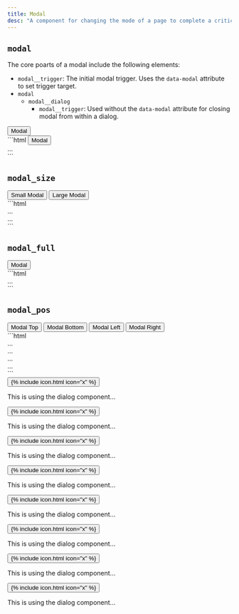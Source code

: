 ```yaml
---
title: Modal
desc: "A component for changing the mode of a page to complete a critical task. This is usually used in conjunction with the Dialog component to make modal dialogs."
---
```


## `modal`

The core poarts of a modal include the following elements:

* `modal__trigger`: The initial modal trigger. Uses the `data-modal` attribute to set trigger target.
* `modal`
  * `modal__dialog`
    * `modal__trigger`: Used without the `data-modal` attribute for closing modal from within a dialog.

<div class="demo grid grid_md">
  <div class="demo__render grid__item">
    <button class="modal__trigger button button_color_primary" data-modal="modal-default">Modal</button>
  </div>
  <div class="grid__item size_6">
  <div class="demo__code" markdown="1">
```html
<button class="modal__trigger" data-modal="modal-example-1">Modal</button>

<div class="modal" id="modal-default">
  <div class="modal__dialog">
    ...
  </div>
</div>
```
  </div>
  </div>
</div>

## `modal_size`

<div class="demo grid grid_md">
  <div class="demo__render grid__item">
    <button class="modal__trigger button button_color_primary" data-modal="modal-size-sm">Small Modal</button>
    <button class="modal__trigger button button_color_primary" data-modal="modal-size-lg">Large Modal</button>
  </div>
  <div class="grid__item size_6">
  <div class="demo__code" markdown="1">
```html
<div class="modal modal_size_sm" id="modal-size-sm">...</div>
<div class="modal modal_size_lg" id="modal-size-lg">...</div>
```
  </div>
  </div>
</div>

## `modal_full`

<div class="demo grid grid_md">
  <div class="demo__render grid__item">
    <button class="modal__trigger button button_color_primary" data-modal="modal-full">Modal</button>
  </div>
  <div class="grid__item size_6">
  <div class="demo__code" markdown="1">
```html
<div class="modal modal_full" id="modal-full">...</div>
```
  </div>
  </div>
</div>

## `modal_pos`

<div class="demo grid grid_md">
  <div class="demo__render grid__item">
    <button class="modal__trigger button button_color_primary" data-modal="modal-pos-top">Modal Top</button>
    <button class="modal__trigger button button_color_primary" data-modal="modal-pos-bottom">Modal Bottom</button>
    <button class="modal__trigger button button_color_primary" data-modal="modal-pos-left">Modal Left</button>
    <button class="modal__trigger button button_color_primary" data-modal="modal-pos-right">Modal Right</button>
  </div>
  <div class="grid__item size_6">
  <div class="demo__code" markdown="1">
```html
<div class="modal modal_pos_top" id="modal-pos-top">...</div>
<div class="modal modal_pos_bottom" id="modal-pos-bottom">...</div>
<div class="modal modal_pos_left" id="modal-pos-left">...</div>
<div class="modal modal_pos_right" id="modal-pos-right">...</div>
```
  </div>
  </div>
</div>

<!-- Modal Markup -->
<div>

<div class="modal" id="modal-default">
  <div class="modal__dialog dialog">
    <button class="modal__trigger dialog__close icon-action icon-action_color_fade">
      {% include icon.html icon="x" %}
    </button>
    <div class="dialog__body">
      <p>This is using the dialog component...</p>
    </div>
  </div>
</div>

<div class="modal modal_size_sm" id="modal-size-sm">
  <div class="modal__dialog dialog">
    <button class="modal__trigger dialog__close icon-action icon-action_color_fade">
      {% include icon.html icon="x" %}
    </button>
    <div class="dialog__body">
      <p>This is using the dialog component...</p>
    </div>
  </div>
</div>

<div class="modal modal_size_lg" id="modal-size-lg">
  <div class="modal__dialog dialog">
    <button class="modal__trigger dialog__close icon-action icon-action_color_fade">
      {% include icon.html icon="x" %}
    </button>
    <div class="dialog__body">
      <p>This is using the dialog component...</p>
    </div>
  </div>
</div>

<div class="modal modal_full" id="modal-full">
  <div class="modal__dialog dialog">
    <button class="modal__trigger dialog__close icon-action icon-action_color_fade">
      {% include icon.html icon="x" %}
    </button>
    <div class="dialog__body">
      <p>This is using the dialog component...</p>
    </div>
  </div>
</div>

<!-- #modal_pos -->

<div class="modal modal_pos_top" id="modal-pos-top">
  <div class="modal__dialog dialog">
    <button class="modal__trigger dialog__close icon-action icon-action_color_fade">
      {% include icon.html icon="x" %}
    </button>
    <div class="dialog__body">
      <p>This is using the dialog component...</p>
    </div>
  </div>
</div>

<div class="modal modal_pos_bottom" id="modal-pos-bottom">
  <div class="modal__dialog dialog">
    <button class="modal__trigger dialog__close icon-action icon-action_color_fade">
      {% include icon.html icon="x" %}
    </button>
    <div class="dialog__body">
      <p>This is using the dialog component...</p>
    </div>
  </div>
</div>

<div class="modal modal_pos_left" id="modal-pos-left">
  <div class="modal__dialog dialog">
    <button class="modal__trigger dialog__close icon-action icon-action_color_fade">
      {% include icon.html icon="x" %}
    </button>
    <div class="dialog__body">
      <p>This is using the dialog component...</p>
    </div>
  </div>
</div>

<div class="modal modal_pos_right" id="modal-pos-right">
  <div class="modal__dialog dialog">
    <button class="modal__trigger dialog__close icon-action icon-action_color_fade">
      {% include icon.html icon="x" %}
    </button>
    <div class="dialog__body">
      <p>This is using the dialog component...</p>
    </div>
  </div>
</div>

</div>
